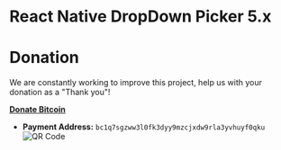 # React Native DropDown Picker 5.x

# Donation
We are constantly working to improve this project, help us with your donation as a "Thank you"!

<a href="bitcoin:BC1Q7SGZWW3L0FK3DYY9MZCJXDW9RLA3YVHUYF0QKU?label=React%20Native%20Dropdown%20Picker" target="_blank">**Donate Bitcoin**</a>
+ **Payment Address:** `bc1q7sgzww3l0fk3dyy9mzcjxdw9rla3yvhuyf0qku`  
![QR Code](https://user-images.githubusercontent.com/56504893/116758583-a0031300-aa25-11eb-9624-0009346d2290.png)